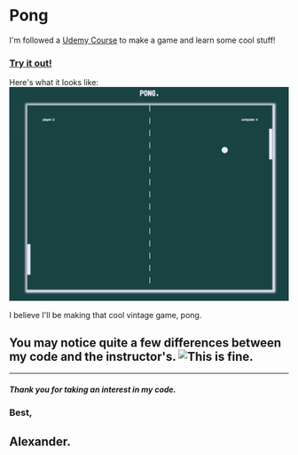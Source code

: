 # Pong

I'm followed a [Udemy Course](https://www.udemy.com/code-your-first-game/) to make a game and learn some cool stuff!

### [Try it out!](https://lexscher.github.io/pong/)

Here's what it looks like:
![pong image](https://github.com/Lexscher/pong/blob/master/images/Pong.png)

I believe I'll be making that cool vintage game, pong.

## You may notice quite a few differences between my code and the instructor's. ![This is fine.](https://i.imgur.com/c4jt321.png)

---

##### Thank you for taking an interest in my code.

### Best,

## Alexander.
